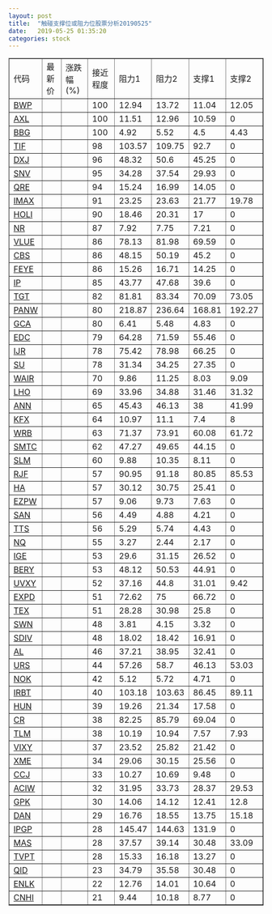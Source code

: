 ```yaml
---
layout: post
title:  "触碰支撑位或阻力位股票分析20190525"
date:   2019-05-25 01:35:20
categories: stock
---
```

<script type="text/javascript">
var stockList = []
stockList.push('gb_bwp');
stockList.push('gb_axl');
stockList.push('gb_bbg');
stockList.push('gb_tif');
stockList.push('gb_dxj');
stockList.push('gb_snv');
stockList.push('gb_qre');
stockList.push('gb_imax');
stockList.push('gb_holi');
stockList.push('gb_nr');
stockList.push('gb_vlue');
stockList.push('gb_cbs');
stockList.push('gb_feye');
stockList.push('gb_ip');
stockList.push('gb_tgt');
stockList.push('gb_panw');
stockList.push('gb_gca');
stockList.push('gb_edc');
stockList.push('gb_ijr');
stockList.push('gb_su');
stockList.push('gb_wair');
stockList.push('gb_lho');
stockList.push('gb_ann');
stockList.push('gb_kfx');
stockList.push('gb_wrb');
stockList.push('gb_smtc');
stockList.push('gb_slm');
stockList.push('gb_rjf');
stockList.push('gb_ha');
stockList.push('gb_ezpw');
stockList.push('gb_san');
stockList.push('gb_tts');
stockList.push('gb_nq');
stockList.push('gb_ige');
stockList.push('gb_bery');
stockList.push('gb_uvxy');
stockList.push('gb_expd');
stockList.push('gb_tex');
stockList.push('gb_swn');
stockList.push('gb_sdiv');
stockList.push('gb_al');
stockList.push('gb_urs');
stockList.push('gb_nok');
stockList.push('gb_irbt');
stockList.push('gb_hun');
stockList.push('gb_cr');
stockList.push('gb_tlm');
stockList.push('gb_vixy');
stockList.push('gb_xme');
stockList.push('gb_ccj');
stockList.push('gb_aciw');
stockList.push('gb_gpk');
stockList.push('gb_dan');
stockList.push('gb_ipgp');
stockList.push('gb_mas');
stockList.push('gb_tvpt');
stockList.push('gb_qid');
stockList.push('gb_enlk');
stockList.push('gb_cnhi');
</script>
<table border="1">
 <tr>
 <td>代码</td>
 <td>最新价</td>
 <td>涨跌幅(%)</td>
 <td>接近程度</td>
 <td>阻力1</td>
 <td>阻力2</td>
 <td>支撑1</td>
 <td>支撑2</td>
</tr>
  <tr id="bwp" class="green">
  <td><a href="http://stock.finance.sina.com.cn/usstock/quotes/BWP.html" target="_blank">BWP</a></td><td></td><td></td><td>100</td><td>12.94</td><td>13.72</td><td>11.04</td><td>12.05</td></tr>
  <tr id="axl" class="green">
  <td><a href="http://stock.finance.sina.com.cn/usstock/quotes/AXL.html" target="_blank">AXL</a></td><td></td><td></td><td>100</td><td>11.51</td><td>12.96</td><td>10.59</td><td>0</td></tr>
  <tr id="bbg" class="red">
  <td><a href="http://stock.finance.sina.com.cn/usstock/quotes/BBG.html" target="_blank">BBG</a></td><td></td><td></td><td>100</td><td>4.92</td><td>5.52</td><td>4.5</td><td>4.43</td></tr>
  <tr id="tif" class="green">
  <td><a href="http://stock.finance.sina.com.cn/usstock/quotes/TIF.html" target="_blank">TIF</a></td><td></td><td></td><td>98</td><td>103.57</td><td>109.75</td><td>92.7</td><td>0</td></tr>
  <tr id="dxj" class="red">
  <td><a href="http://stock.finance.sina.com.cn/usstock/quotes/DXJ.html" target="_blank">DXJ</a></td><td></td><td></td><td>96</td><td>48.32</td><td>50.6</td><td>45.25</td><td>0</td></tr>
  <tr id="snv" class="green">
  <td><a href="http://stock.finance.sina.com.cn/usstock/quotes/SNV.html" target="_blank">SNV</a></td><td></td><td></td><td>95</td><td>34.28</td><td>37.54</td><td>29.93</td><td>0</td></tr>
  <tr id="qre" class="red">
  <td><a href="http://stock.finance.sina.com.cn/usstock/quotes/QRE.html" target="_blank">QRE</a></td><td></td><td></td><td>94</td><td>15.24</td><td>16.99</td><td>14.05</td><td>0</td></tr>
  <tr id="imax" class="green">
  <td><a href="http://stock.finance.sina.com.cn/usstock/quotes/IMAX.html" target="_blank">IMAX</a></td><td></td><td></td><td>91</td><td>23.25</td><td>23.63</td><td>21.77</td><td>19.78</td></tr>
  <tr id="holi" class="red">
  <td><a href="http://stock.finance.sina.com.cn/usstock/quotes/HOLI.html" target="_blank">HOLI</a></td><td></td><td></td><td>90</td><td>18.46</td><td>20.31</td><td>17</td><td>0</td></tr>
  <tr id="nr" class="green">
  <td><a href="http://stock.finance.sina.com.cn/usstock/quotes/NR.html" target="_blank">NR</a></td><td></td><td></td><td>87</td><td>7.92</td><td>7.75</td><td>7.21</td><td>0</td></tr>
  <tr id="vlue" class="red">
  <td><a href="http://stock.finance.sina.com.cn/usstock/quotes/VLUE.html" target="_blank">VLUE</a></td><td></td><td></td><td>86</td><td>78.13</td><td>81.98</td><td>69.59</td><td>0</td></tr>
  <tr id="cbs" class="red">
  <td><a href="http://stock.finance.sina.com.cn/usstock/quotes/CBS.html" target="_blank">CBS</a></td><td></td><td></td><td>86</td><td>48.15</td><td>50.19</td><td>45.2</td><td>0</td></tr>
  <tr id="feye" class="green">
  <td><a href="http://stock.finance.sina.com.cn/usstock/quotes/FEYE.html" target="_blank">FEYE</a></td><td></td><td></td><td>86</td><td>15.26</td><td>16.71</td><td>14.25</td><td>0</td></tr>
  <tr id="ip" class="red">
  <td><a href="http://stock.finance.sina.com.cn/usstock/quotes/IP.html" target="_blank">IP</a></td><td></td><td></td><td>85</td><td>43.77</td><td>47.68</td><td>39.6</td><td>0</td></tr>
  <tr id="tgt" class="red">
  <td><a href="http://stock.finance.sina.com.cn/usstock/quotes/TGT.html" target="_blank">TGT</a></td><td></td><td></td><td>82</td><td>81.81</td><td>83.34</td><td>70.09</td><td>73.05</td></tr>
  <tr id="panw" class="red">
  <td><a href="http://stock.finance.sina.com.cn/usstock/quotes/PANW.html" target="_blank">PANW</a></td><td></td><td></td><td>80</td><td>218.87</td><td>236.64</td><td>168.81</td><td>192.27</td></tr>
  <tr id="gca" class="green">
  <td><a href="http://stock.finance.sina.com.cn/usstock/quotes/GCA.html" target="_blank">GCA</a></td><td></td><td></td><td>80</td><td>6.41</td><td>5.48</td><td>4.83</td><td>0</td></tr>
  <tr id="edc" class="red">
  <td><a href="http://stock.finance.sina.com.cn/usstock/quotes/EDC.html" target="_blank">EDC</a></td><td></td><td></td><td>79</td><td>64.28</td><td>71.59</td><td>55.46</td><td>0</td></tr>
  <tr id="ijr" class="green">
  <td><a href="http://stock.finance.sina.com.cn/usstock/quotes/IJR.html" target="_blank">IJR</a></td><td></td><td></td><td>78</td><td>75.42</td><td>78.98</td><td>66.25</td><td>0</td></tr>
  <tr id="su" class="red">
  <td><a href="http://stock.finance.sina.com.cn/usstock/quotes/SU.html" target="_blank">SU</a></td><td></td><td></td><td>78</td><td>31.34</td><td>34.25</td><td>27.35</td><td>0</td></tr>
  <tr id="wair" class="red">
  <td><a href="http://stock.finance.sina.com.cn/usstock/quotes/WAIR.html" target="_blank">WAIR</a></td><td></td><td></td><td>70</td><td>9.86</td><td>11.25</td><td>8.03</td><td>9.09</td></tr>
  <tr id="lho" class="green">
  <td><a href="http://stock.finance.sina.com.cn/usstock/quotes/LHO.html" target="_blank">LHO</a></td><td></td><td></td><td>69</td><td>33.96</td><td>34.88</td><td>31.46</td><td>31.32</td></tr>
  <tr id="ann" class="red">
  <td><a href="http://stock.finance.sina.com.cn/usstock/quotes/ANN.html" target="_blank">ANN</a></td><td></td><td></td><td>65</td><td>45.43</td><td>46.13</td><td>38</td><td>41.99</td></tr>
  <tr id="kfx" class="green">
  <td><a href="http://stock.finance.sina.com.cn/usstock/quotes/KFX.html" target="_blank">KFX</a></td><td></td><td></td><td>64</td><td>10.97</td><td>11.1</td><td>7.4</td><td>8</td></tr>
  <tr id="wrb" class="green">
  <td><a href="http://stock.finance.sina.com.cn/usstock/quotes/WRB.html" target="_blank">WRB</a></td><td></td><td></td><td>63</td><td>71.37</td><td>73.91</td><td>60.08</td><td>61.72</td></tr>
  <tr id="smtc" class="green">
  <td><a href="http://stock.finance.sina.com.cn/usstock/quotes/SMTC.html" target="_blank">SMTC</a></td><td></td><td></td><td>62</td><td>47.27</td><td>49.65</td><td>44.15</td><td>0</td></tr>
  <tr id="slm" class="red">
  <td><a href="http://stock.finance.sina.com.cn/usstock/quotes/SLM.html" target="_blank">SLM</a></td><td></td><td></td><td>60</td><td>9.88</td><td>10.35</td><td>8.11</td><td>0</td></tr>
  <tr id="rjf" class="green">
  <td><a href="http://stock.finance.sina.com.cn/usstock/quotes/RJF.html" target="_blank">RJF</a></td><td></td><td></td><td>57</td><td>90.95</td><td>91.18</td><td>80.85</td><td>85.53</td></tr>
  <tr id="ha" class="green">
  <td><a href="http://stock.finance.sina.com.cn/usstock/quotes/HA.html" target="_blank">HA</a></td><td></td><td></td><td>57</td><td>30.12</td><td>30.75</td><td>25.41</td><td>0</td></tr>
  <tr id="ezpw" class="red">
  <td><a href="http://stock.finance.sina.com.cn/usstock/quotes/EZPW.html" target="_blank">EZPW</a></td><td></td><td></td><td>57</td><td>9.06</td><td>9.73</td><td>7.63</td><td>0</td></tr>
  <tr id="san" class="red">
  <td><a href="http://stock.finance.sina.com.cn/usstock/quotes/SAN.html" target="_blank">SAN</a></td><td></td><td></td><td>56</td><td>4.49</td><td>4.88</td><td>4.21</td><td>0</td></tr>
  <tr id="tts" class="green">
  <td><a href="http://stock.finance.sina.com.cn/usstock/quotes/TTS.html" target="_blank">TTS</a></td><td></td><td></td><td>56</td><td>5.29</td><td>5.74</td><td>4.43</td><td>0</td></tr>
  <tr id="nq" class="green">
  <td><a href="http://stock.finance.sina.com.cn/usstock/quotes/NQ.html" target="_blank">NQ</a></td><td></td><td></td><td>55</td><td>3.27</td><td>2.44</td><td>2.17</td><td>0</td></tr>
  <tr id="ige" class="red">
  <td><a href="http://stock.finance.sina.com.cn/usstock/quotes/IGE.html" target="_blank">IGE</a></td><td></td><td></td><td>53</td><td>29.6</td><td>31.15</td><td>26.52</td><td>0</td></tr>
  <tr id="bery" class="red">
  <td><a href="http://stock.finance.sina.com.cn/usstock/quotes/BERY.html" target="_blank">BERY</a></td><td></td><td></td><td>53</td><td>48.12</td><td>50.53</td><td>44.91</td><td>0</td></tr>
  <tr id="uvxy" class="red">
  <td><a href="http://stock.finance.sina.com.cn/usstock/quotes/UVXY.html" target="_blank">UVXY</a></td><td></td><td></td><td>52</td><td>37.16</td><td>44.8</td><td>31.01</td><td>9.42</td></tr>
  <tr id="expd" class="red">
  <td><a href="http://stock.finance.sina.com.cn/usstock/quotes/EXPD.html" target="_blank">EXPD</a></td><td></td><td></td><td>51</td><td>72.62</td><td>75</td><td>66.72</td><td>0</td></tr>
  <tr id="tex" class="red">
  <td><a href="http://stock.finance.sina.com.cn/usstock/quotes/TEX.html" target="_blank">TEX</a></td><td></td><td></td><td>51</td><td>28.28</td><td>30.98</td><td>25.8</td><td>0</td></tr>
  <tr id="swn" class="red">
  <td><a href="http://stock.finance.sina.com.cn/usstock/quotes/SWN.html" target="_blank">SWN</a></td><td></td><td></td><td>48</td><td>3.81</td><td>4.15</td><td>3.32</td><td>0</td></tr>
  <tr id="sdiv" class="green">
  <td><a href="http://stock.finance.sina.com.cn/usstock/quotes/SDIV.html" target="_blank">SDIV</a></td><td></td><td></td><td>48</td><td>18.02</td><td>18.42</td><td>16.91</td><td>0</td></tr>
  <tr id="al" class="red">
  <td><a href="http://stock.finance.sina.com.cn/usstock/quotes/AL.html" target="_blank">AL</a></td><td></td><td></td><td>46</td><td>37.21</td><td>38.95</td><td>32.41</td><td>0</td></tr>
  <tr id="urs" class="green">
  <td><a href="http://stock.finance.sina.com.cn/usstock/quotes/URS.html" target="_blank">URS</a></td><td></td><td></td><td>44</td><td>57.26</td><td>58.7</td><td>46.13</td><td>53.03</td></tr>
  <tr id="nok" class="red">
  <td><a href="http://stock.finance.sina.com.cn/usstock/quotes/NOK.html" target="_blank">NOK</a></td><td></td><td></td><td>42</td><td>5.12</td><td>5.72</td><td>4.71</td><td>0</td></tr>
  <tr id="irbt" class="green">
  <td><a href="http://stock.finance.sina.com.cn/usstock/quotes/IRBT.html" target="_blank">IRBT</a></td><td></td><td></td><td>40</td><td>103.18</td><td>103.63</td><td>86.45</td><td>89.11</td></tr>
  <tr id="hun" class="red">
  <td><a href="http://stock.finance.sina.com.cn/usstock/quotes/HUN.html" target="_blank">HUN</a></td><td></td><td></td><td>39</td><td>19.26</td><td>21.34</td><td>17.58</td><td>0</td></tr>
  <tr id="cr" class="red">
  <td><a href="http://stock.finance.sina.com.cn/usstock/quotes/CR.html" target="_blank">CR</a></td><td></td><td></td><td>38</td><td>82.25</td><td>85.79</td><td>69.04</td><td>0</td></tr>
  <tr id="tlm" class="green">
  <td><a href="http://stock.finance.sina.com.cn/usstock/quotes/TLM.html" target="_blank">TLM</a></td><td></td><td></td><td>38</td><td>10.19</td><td>10.94</td><td>7.57</td><td>7.93</td></tr>
  <tr id="vixy" class="red">
  <td><a href="http://stock.finance.sina.com.cn/usstock/quotes/VIXY.html" target="_blank">VIXY</a></td><td></td><td></td><td>37</td><td>23.52</td><td>25.82</td><td>21.42</td><td>0</td></tr>
  <tr id="xme" class="green">
  <td><a href="http://stock.finance.sina.com.cn/usstock/quotes/XME.html" target="_blank">XME</a></td><td></td><td></td><td>34</td><td>29.06</td><td>30.15</td><td>25.56</td><td>0</td></tr>
  <tr id="ccj" class="red">
  <td><a href="http://stock.finance.sina.com.cn/usstock/quotes/CCJ.html" target="_blank">CCJ</a></td><td></td><td></td><td>33</td><td>10.27</td><td>10.69</td><td>9.48</td><td>0</td></tr>
  <tr id="aciw" class="green">
  <td><a href="http://stock.finance.sina.com.cn/usstock/quotes/ACIW.html" target="_blank">ACIW</a></td><td></td><td></td><td>32</td><td>31.95</td><td>33.73</td><td>28.37</td><td>29.53</td></tr>
  <tr id="gpk" class="green">
  <td><a href="http://stock.finance.sina.com.cn/usstock/quotes/GPK.html" target="_blank">GPK</a></td><td></td><td></td><td>30</td><td>14.06</td><td>14.12</td><td>12.41</td><td>12.8</td></tr>
  <tr id="dan" class="green">
  <td><a href="http://stock.finance.sina.com.cn/usstock/quotes/DAN.html" target="_blank">DAN</a></td><td></td><td></td><td>29</td><td>16.76</td><td>18.55</td><td>13.75</td><td>15.18</td></tr>
  <tr id="ipgp" class="green">
  <td><a href="http://stock.finance.sina.com.cn/usstock/quotes/IPGP.html" target="_blank">IPGP</a></td><td></td><td></td><td>28</td><td>145.47</td><td>144.63</td><td>131.9</td><td>0</td></tr>
  <tr id="mas" class="red">
  <td><a href="http://stock.finance.sina.com.cn/usstock/quotes/MAS.html" target="_blank">MAS</a></td><td></td><td></td><td>28</td><td>37.57</td><td>39.14</td><td>30.48</td><td>33.09</td></tr>
  <tr id="tvpt" class="red">
  <td><a href="http://stock.finance.sina.com.cn/usstock/quotes/TVPT.html" target="_blank">TVPT</a></td><td></td><td></td><td>28</td><td>15.33</td><td>16.18</td><td>13.27</td><td>0</td></tr>
  <tr id="qid" class="green">
  <td><a href="http://stock.finance.sina.com.cn/usstock/quotes/QID.html" target="_blank">QID</a></td><td></td><td></td><td>23</td><td>34.79</td><td>35.58</td><td>30.48</td><td>0</td></tr>
  <tr id="enlk" class="red">
  <td><a href="http://stock.finance.sina.com.cn/usstock/quotes/ENLK.html" target="_blank">ENLK</a></td><td></td><td></td><td>22</td><td>12.76</td><td>14.01</td><td>10.64</td><td>0</td></tr>
  <tr id="cnhi" class="green">
  <td><a href="http://stock.finance.sina.com.cn/usstock/quotes/CNHI.html" target="_blank">CNHI</a></td><td></td><td></td><td>21</td><td>9.44</td><td>10.18</td><td>8.77</td><td>0</td></tr>
</table>
